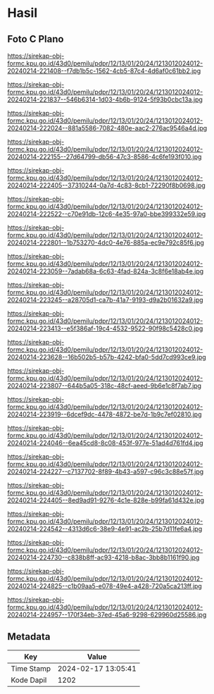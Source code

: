 # Hasil

## Foto C Plano

https://sirekap-obj-formc.kpu.go.id/43d0/pemilu/pdpr/12/13/01/20/24/1213012024012-20240214-221408--f7db1b5c-1562-4cb5-87c4-4d6af0c61bb2.jpg

https://sirekap-obj-formc.kpu.go.id/43d0/pemilu/pdpr/12/13/01/20/24/1213012024012-20240214-221837--546b6314-1d03-4b6b-9124-5f93b0cbc13a.jpg

https://sirekap-obj-formc.kpu.go.id/43d0/pemilu/pdpr/12/13/01/20/24/1213012024012-20240214-222024--881a5586-7082-480e-aac2-276ac9546a4d.jpg

https://sirekap-obj-formc.kpu.go.id/43d0/pemilu/pdpr/12/13/01/20/24/1213012024012-20240214-222155--27d64799-db56-47c3-8586-4c6fe193f010.jpg

https://sirekap-obj-formc.kpu.go.id/43d0/pemilu/pdpr/12/13/01/20/24/1213012024012-20240214-222405--37310244-0a7d-4c83-8cb1-72290f8b0698.jpg

https://sirekap-obj-formc.kpu.go.id/43d0/pemilu/pdpr/12/13/01/20/24/1213012024012-20240214-222522--c70e91db-12c6-4e35-97a0-bbe399332e59.jpg

https://sirekap-obj-formc.kpu.go.id/43d0/pemilu/pdpr/12/13/01/20/24/1213012024012-20240214-222801--1b753270-4dc0-4e76-885a-ec9e792c85f6.jpg

https://sirekap-obj-formc.kpu.go.id/43d0/pemilu/pdpr/12/13/01/20/24/1213012024012-20240214-223059--7adab68a-6c63-4fad-824a-3c8f6e18ab4e.jpg

https://sirekap-obj-formc.kpu.go.id/43d0/pemilu/pdpr/12/13/01/20/24/1213012024012-20240214-223245--a28705d1-ca7b-41a7-9193-d9a2b01632a9.jpg

https://sirekap-obj-formc.kpu.go.id/43d0/pemilu/pdpr/12/13/01/20/24/1213012024012-20240214-223413--e5f386af-19c4-4532-9522-90f98c5428c0.jpg

https://sirekap-obj-formc.kpu.go.id/43d0/pemilu/pdpr/12/13/01/20/24/1213012024012-20240214-223628--16b502b5-b57b-4242-bfa0-5dd7cd993ce9.jpg

https://sirekap-obj-formc.kpu.go.id/43d0/pemilu/pdpr/12/13/01/20/24/1213012024012-20240214-223807--644b5a05-318c-48cf-aeed-9b6e1c8f7ab7.jpg

https://sirekap-obj-formc.kpu.go.id/43d0/pemilu/pdpr/12/13/01/20/24/1213012024012-20240214-223919--6dcef9dc-4478-4872-be7d-1b9c7ef02810.jpg

https://sirekap-obj-formc.kpu.go.id/43d0/pemilu/pdpr/12/13/01/20/24/1213012024012-20240214-224046--6ea45cd8-8c08-453f-977e-51ad4d761fd4.jpg

https://sirekap-obj-formc.kpu.go.id/43d0/pemilu/pdpr/12/13/01/20/24/1213012024012-20240214-224227--c7137702-8f89-4b43-a597-c96c3c88e57f.jpg

https://sirekap-obj-formc.kpu.go.id/43d0/pemilu/pdpr/12/13/01/20/24/1213012024012-20240214-224405--8ed9ad91-9276-4c1e-828e-b99fa61d432e.jpg

https://sirekap-obj-formc.kpu.go.id/43d0/pemilu/pdpr/12/13/01/20/24/1213012024012-20240214-224542--4313d6c6-38e9-4e91-ac2b-25b7d11fe6a4.jpg

https://sirekap-obj-formc.kpu.go.id/43d0/pemilu/pdpr/12/13/01/20/24/1213012024012-20240214-224730--c838b8ff-ac93-4218-b8ac-3bb8b1161f90.jpg

https://sirekap-obj-formc.kpu.go.id/43d0/pemilu/pdpr/12/13/01/20/24/1213012024012-20240214-224825--c1b09aa5-e078-49e4-a428-720a5ca213ff.jpg

https://sirekap-obj-formc.kpu.go.id/43d0/pemilu/pdpr/12/13/01/20/24/1213012024012-20240214-224957--170f34eb-37ed-45a6-9298-629960d25586.jpg


## Metadata

| Key        | Value               |
| ---------- | ------------------- |
| Time Stamp | 2024-02-17 13:05:41 |
| Kode Dapil | 1202                |



